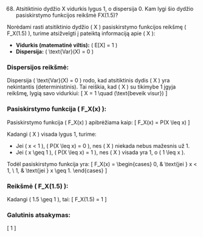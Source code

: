 68. Atsitiktinio dydžio X vidurkis lygus 1, o dispersija 0. Kam lygi šio dydžio pasiskirstymo
funkcijos reikšmė FX(1.5)?

Norėdami rasti atsitiktinio dydžio \( X \) pasiskirstymo funkcijos reikšmę \( F_X(1.5) \), turime atsižvelgti į pateiktą informaciją apie \( X \):

- **Vidurkis (matematinė viltis):** \( E[X] = 1 \)
- **Dispersija:** \( \text{Var}(X) = 0 \)

### Dispersijos reikšmė:

Dispersija \( \text{Var}(X) = 0 \) rodo, kad atsitiktinis dydis \( X \) yra nekintantis (deterministinis). Tai reiškia, kad \( X \) su tikimybe 1 įgyja reikšmę, lygią savo vidurkiui:
\[
X = 1 \quad (\text{beveik visur})
\]

### Pasiskirstymo funkcija \( F_X(x) \):

Pasiskirstymo funkcija \( F_X(x) \) apibrėžiama kaip:
\[
F_X(x) = P(X \leq x)
\]

Kadangi \( X \) visada lygus 1, turime:

- Jei \( x < 1 \), \( P(X \leq x) = 0 \), nes \( X \) niekada nebus mažesnis už 1.
- Jei \( x \geq 1 \), \( P(X \leq x) = 1 \), nes \( X \) visada yra 1, o \( 1 \leq x \).

Todėl pasiskirstymo funkcija yra:
\[
F_X(x) =
\begin{cases} 
0, & \text{jei } x < 1, \\
1, & \text{jei } x \geq 1.
\end{cases}
\]

### Reikšmė \( F_X(1.5) \):

Kadangi \( 1.5 \geq 1 \), tai:
\[
F_X(1.5) = 1
\]

### Galutinis atsakymas:
\[
1
\]